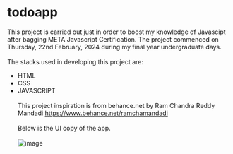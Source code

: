# todoapp
This project is carried out just in order to boost my knowledge of Javascipt after bagging META Javascript Certification. The project commenced on Thursday, 22nd February, 2024 during my final year undergraduate days. 
<br><br>
The stacks used in developing this project are:
- HTML
- CSS
- JAVASCRIPT
<br><br>
This project inspiration is from behance.net by Ram Chandra Reddy Mandadi https://www.behance.net/ramchamandadi
<br><br>
Below is the UI copy of the app.
<br><br>
![image](https://mir-s3-cdn-cf.behance.net/project_modules/1400/6f7bb8186302405.6572ca95930ac.jpg)
<br>
<br>
